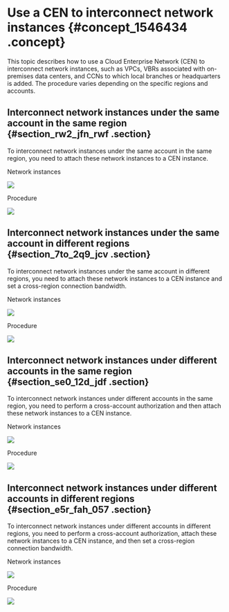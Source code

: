 # Use a CEN to interconnect network instances {#concept_1546434 .concept}

This topic describes how to use a Cloud Enterprise Network \(CEN\) to interconnect network instances, such as VPCs, VBRs associated with on-premises data centers, and CCNs to which local branches or headquarters is added. The procedure varies depending on the specific regions and accounts.

## Interconnect network instances under the same account in the same region {#section_rw2_jfn_rwf .section}

To interconnect network instances under the same account in the same region, you need to attach these network instances to a CEN instance.

Network instances

![](http://static-aliyun-doc.oss-cn-hangzhou.aliyuncs.com/assets/img/1227280/156741558058739_en-US.png)

Procedure

![](http://static-aliyun-doc.oss-cn-hangzhou.aliyuncs.com/assets/img/1227280/156741558058740_en-US.png)

## Interconnect network instances under the same account in different regions {#section_7to_2q9_jcv .section}

To interconnect network instances under the same account in different regions, you need to attach these network instances to a CEN instance and set a cross-region connection bandwidth.

Network instances

![](http://static-aliyun-doc.oss-cn-hangzhou.aliyuncs.com/assets/img/1227280/156741558058741_en-US.png)

Procedure

![](http://static-aliyun-doc.oss-cn-hangzhou.aliyuncs.com/assets/img/1227280/156741558058742_en-US.png)

## Interconnect network instances under different accounts in the same region {#section_se0_12d_jdf .section}

To interconnect network instances under different accounts in the same region, you need to perform a cross-account authorization and then attach these network instances to a CEN instance.

Network instances

![](http://static-aliyun-doc.oss-cn-hangzhou.aliyuncs.com/assets/img/1227280/156741558058743_en-US.png)

Procedure

![](http://static-aliyun-doc.oss-cn-hangzhou.aliyuncs.com/assets/img/1227280/156741558058744_en-US.png)

## Interconnect network instances under different accounts in different regions {#section_e5r_fah_057 .section}

To interconnect network instances under different accounts in different regions, you need to perform a cross-account authorization, attach these network instances to a CEN instance, and then set a cross-region connection bandwidth.

Network instances

![](http://static-aliyun-doc.oss-cn-hangzhou.aliyuncs.com/assets/img/1227280/156741558058745_en-US.png)

Procedure

![](http://static-aliyun-doc.oss-cn-hangzhou.aliyuncs.com/assets/img/1227280/156741558058746_en-US.png)

